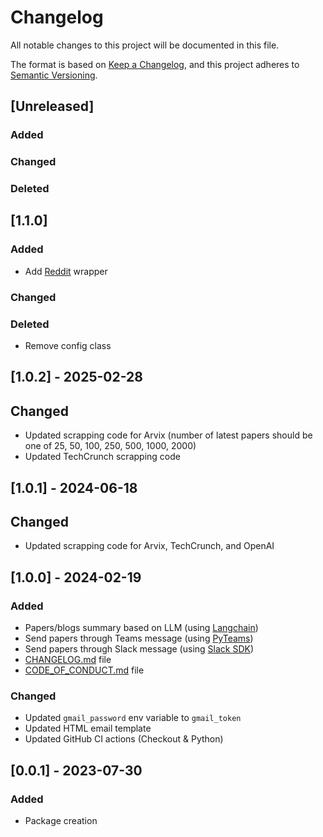 # Changelog

All notable changes to this project will be documented in this file.

The format is based on [Keep a Changelog](https://keepachangelog.com/en/1.0.0/),
and this project adheres to [Semantic Versioning](https://semver.org/spec/v2.0.0.html).

## [Unreleased]

### Added

### Changed

### Deleted

## [1.1.0]

### Added

- Add [Reddit](https://www.reddit.com/) wrapper

### Changed


### Deleted

- Remove config class

## [1.0.2] - 2025-02-28

## Changed

- Updated scrapping code for Arvix (number of latest papers should be one of 25, 50, 100, 250, 500, 1000, 2000)
- Updated TechCrunch scrapping code

## [1.0.1] - 2024-06-18

## Changed

- Updated scrapping code for Arvix, TechCrunch, and OpenAI

## [1.0.0] - 2024-02-19

### Added

- Papers/blogs summary based on LLM (using [Langchain](https://www.langchain.com/))
- Send papers through Teams message (using [PyTeams](https://pypi.org/project/pymsteams))
- Send papers through Slack message (using [Slack SDK](https://slack.dev/python-slack-sdk))
- [CHANGELOG.md](./CHANGELOG.md) file
- [CODE_OF_CONDUCT.md](./CODE_OF_CONDUCT.md) file

### Changed

- Updated `gmail_password` env variable to `gmail_token`
- Updated HTML email template
- Updated GitHub CI actions (Checkout & Python)

## [0.0.1] - 2023-07-30

### Added

- Package creation
